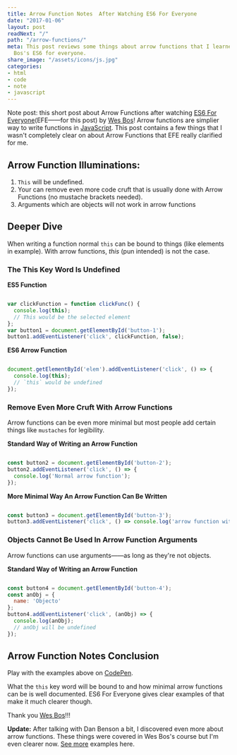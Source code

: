 ```yaml
---
title: Arrow Function Notes  After Watching ES6 For Everyone
date: "2017-01-06"
layout: post
readNext: "/"
path: "/arrow-functions/"
meta: This post reviews some things about arrow functions that I learned from Wes
  Bos's ES6 for everyone.
share_image: "/assets/icons/js.jpg"
categories:
- html
- code
- note
- javascript
---
```


Note post: this short post about Arrow Functions after watching [ES6 For Everyone](https://es6.io/)(EFE——for this post) by [Wes Bos](http://wesbos.com/)! Arrow functions are simplier way to write functions in [JavaScript](https://developer.mozilla.org/en-US/docs/Web/JavaScript/Reference/Functions/Arrow_functions). This post contains a few things that I wasn't completely clear on about Arrow Functions that EFE really clarified for me.

## Arrow Function Illuminations:

1. `This` will be undefined.
2. Your can remove even more code cruft that is usually done with Arrow Functions (no mustache brackets needed).
3. Arguments which are objects will not work in arrow functions

## Deeper Dive

When writing a function normal `this` can be bound to things (like elements in example). With arrow functions, _this_ (pun intended) is not the case.

### The This Key Word Is Undefined

**ES5 Function**

```javascript

var clickFunction = function clickFunc() {
  console.log(this);
  // This would be the selected element
};
var button1 = document.getElementById('button-1');
button1.addEventListener('click', clickFunction, false);

```

**ES6 Arrow Function**

```javascript

document.getElementById('elem').addEventListener('click', () => {
  console.log(this);
  // `this` would be undefined
});

```

### Remove Even More Cruft With Arrow Functions

Arrow functions can be even more minimal but most people add certain things like `mustaches` for legibility.

**Standard Way of Writing an Arrow Function**

```javascript

const button2 = document.getElementById('button-2');
button2.addEventListener('click', () => {
  console.log('Normal arrow function');
});

```

**More Minimal Way An Arrow Function Can Be Written**

```javascript

const button3 = document.getElementById('button-3');
button3.addEventListener('click', () => console.log('arrow function with less cruft'));

```

### Objects Cannot Be Used In Arrow Function Arguments

Arrow functions can use arguments——as long as they're not objects.

**Standard Way of Writing an Arrow Function**

```javascript

const button4 = document.getElementById('button-4');
const anObj = {
  name: 'Objecto'
};
button4.addEventListener('click', (anObj) => {
  console.log(anObj);
  // anObj will be undefined
});

```

## Arrow Function Notes Conclusion

Play with the examples above on [CodePen](http://codepen.io/yowainwright/pen/5e5d740b1388b400fc1cc0717f5a29f8).

What the `this` key word will be bound to and how minimal arrow functions can be is well documented. ES6 For Everyone gives clear examples of that make it much clearer though.

Thank you [Wes Bos](http://wesbos.com/)!!!

**Update:** After talking with Dan Benson a bit, I discovered even more about arrow functions. These things were covered in Wes Bos's course but I'm even clearer now. [See more](https://jeffry.in/arrow-functions-cont/) examples here. 
